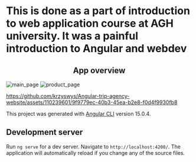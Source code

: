 <h1> This is done as a part of introduction to web application course at AGH university. It was a painful introduction to Angular and webdev</h1>
<h2 style="text-align: center">App overview </h2>

![main_page](https://github.com/krzyswys/Angular-trip-agency-website/assets/110239601/26a3b8f9-f914-4c08-82c8-dedb2fdebad0)
![product_page](https://github.com/krzyswys/Angular-trip-agency-website/assets/110239601/e6ad6e7b-1fb2-4d53-abcb-5991c532e25b)


https://github.com/krzyswys/Angular-trip-agency-website/assets/110239601/9f9779ec-40b3-45ea-b2e8-f0d4f9930fb8




This project was generated with [Angular CLI](https://github.com/angular/angular-cli) version 15.0.4.

## Development server

Run `ng serve` for a dev server. Navigate to `http://localhost:4200/`. The application will automatically reload if you change any of the source files.
